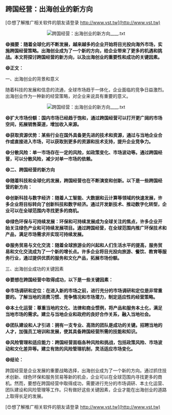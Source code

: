 ## **跨国经营：出海创业的新方向**

[😍想了解推广相关软件的朋友请登录 http://www.vst.tw](http://www.vst.tw)

 <center><img src="https://vst.tw/MP4/tuiguang/png/8.png" alt="跨国经营：出海创业的新方向____.txt"></center>

**😄摘要：随着全球化的不断发展，越来越多的企业开始将目光投向海外市场，实施跨国经营策略。出海创业成为了一个新的方向，给企业带来了更多的机遇和挑战。本文将探讨跨国经营的新方向，以及出海创业的重要性和成功的关键因素。**

**😄正文：**

一、出海创业的背景和意义

随着科技的发展和信息的流通，全球市场趋于一体化，企业面临的竞争日益激烈。出海创业作为一种新的经营策略，对企业来说具有重要的意义。

 <center><img src="https://vst.tw/MP4/tuiguang/png/7.png" alt="跨国经营：出海创业的新方向____.txt"></center>

**😄扩大市场份额：国内市场已经趋于饱和，通过跨国经营可以打开更广阔的市场空间，拓展销售渠道，增加收入来源。**

**😄获取资源优势：某些行业在国外具备更先进的技术和资源，通过与当地企业合作或直接进入市场，可以获取到更多的资源和技术支持，提升企业竞争力。**

**😄分散风险：单一市场存在一定的风险，如政策变化、市场波动等。通过跨国经营，可以分散风险，减少对单一市场的依赖。**

**😄二、跨国经营的新方向**

**😄随着科技和全球化的发展，跨国经营也在不断演变和创新。以下是一些跨国经营的新方向：**

**😄创新科技与数字经济：随着人工智能、大数据和云计算等领域的快速发展，许多企业将目标转向了创新科技和数字经济。通过开发新技术、推动数字化转型，企业可以在全球范围内寻找更多的商机。**

**😄绿色环保与可持续发展：环保和可持续发展成为全球关注的焦点，许多企业开始关注绿色产业和可持续发展项目。通过跨国经营，在全球范围内推广环保技术和产品，满足市场需求并实现可持续发展。**

**😄服务贸易与文化交流：随着全球旅游业的兴起和人们生活水平的提高，服务贸易和文化交流成为了一个新的增长点。许多企业将目光投向旅游、餐饮、教育等服务行业，通过提供优质的服务和文化产品，拓展市场份额。**

三、出海创业成功的关键因素

**😄要想在跨国经营中取得成功，以下是一些关键因素：**

**😄市场调研和定位：在进入新的市场之前，进行充分的市场调研和定位是非常重要的。了解当地的消费习惯、竞争情况和市场潜力，制定适应性的经营策略。**

**😄本土化运营：尊重当地的文化、法律和商业惯例，将产品和服务本土化，满足当地市场的需求。建立与当地企业和政府的良好合作关系，融入当地社会。**

**😄团队建设和人才引进：拥有一支专业、高效的团队是成功的关键。招聘当地的人才，加强员工培训和发展，使其具备跨国经营所需的技能和知识。**

**😄风险管理和适应能力：跨国经营面临各种风险和挑战，包括政策风险、市场波动和文化差异等。建立有效的风险管理机制，灵活适应市场变化。**

**😄结论：**

跨国经营是企业发展的重要战略选择，出海创业成为了一个新的方向。通过抓住技术创新、绿色环保和服务贸易等新的机会，企业可以在全球范围内寻找更多的商机。然而，要想在跨国经营中取得成功，需要进行充分的市场调研、本土化运营、团队建设和风险管理等工作。只有做好这些关键因素，企业才能在出海创业的道路上取得长足的发展。

[😍想了解推广相关软件的朋友请登录 http://www.vst.tw](http://www.vst.tw)



